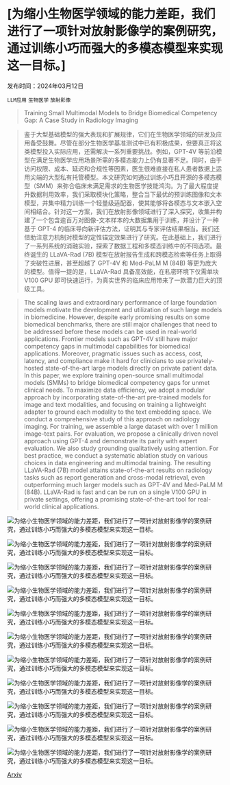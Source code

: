 # [为缩小生物医学领域的能力差距，我们进行了一项针对放射影像学的案例研究，通过训练小巧而强大的多模态模型来实现这一目标。]

发布时间：2024年03月12日

`LLM应用` `生物医学` `放射影像`

> Training Small Multimodal Models to Bridge Biomedical Competency Gap: A Case Study in Radiology Imaging

> 鉴于大型基础模型的强大表现和扩展规律，它们在生物医学领域的研发及应用备受鼓舞。尽管在部分生物医学基准测试中已有积极成果，但要真正将这类模型投入实际应用，还需解决一系列重要挑战。例如，GPT-4V 等前沿模型在满足生物医学应用场景所需的多模态能力上仍有显著不足。同时，由于访问权限、成本、延迟和合规性等因素，医生很难直接在私人患者数据上运用尖端的大型私有托管模型。本文研究如何通过训练小巧且开源的多模态模型（SMM）来弥合临床未满足需求的生物医学技能鸿沟。为了最大程度提升数据利用效率，我们采取模块化策略，整合当下最优的预训练图像和文本模型，并集中精力训练一个轻量级适配器，使其能够将各模态与文本嵌入空间相结合。针对这一方案，我们在放射影像领域进行了深入探究，收集并构建了一个包含逾百万对图像-文本样本的大数据集用于训练，并设计了一种基于 GPT-4 的临床导向新评估方法，证明其与专家评估结果相当。我们还借助注意力机制对模型的定性锚定效果进行了研究。在此基础上，我们进行了一系列系统的消融实验，探索了数据工程和多模态训练中的不同选项。最终诞生的 LLaVA-Rad (7B) 模型在放射报告生成和跨模态检索等任务上取得了突破性进展，甚至超越了 GPT-4V 和 Med-PaLM M (84B) 等更为庞大的模型。值得一提的是，LLaVA-Rad 具备高效能，在私密环境下仅需单块 V100 GPU 即可快速运行，为真实世界的临床应用带来了一款潜力巨大的顶级工具。

> The scaling laws and extraordinary performance of large foundation models motivate the development and utilization of such large models in biomedicine. However, despite early promising results on some biomedical benchmarks, there are still major challenges that need to be addressed before these models can be used in real-world applications. Frontier models such as GPT-4V still have major competency gaps in multimodal capabilities for biomedical applications. Moreover, pragmatic issues such as access, cost, latency, and compliance make it hard for clinicians to use privately-hosted state-of-the-art large models directly on private patient data. In this paper, we explore training open-source small multimodal models (SMMs) to bridge biomedical competency gaps for unmet clinical needs. To maximize data efficiency, we adopt a modular approach by incorporating state-of-the-art pre-trained models for image and text modalities, and focusing on training a lightweight adapter to ground each modality to the text embedding space. We conduct a comprehensive study of this approach on radiology imaging. For training, we assemble a large dataset with over 1 million image-text pairs. For evaluation, we propose a clinically driven novel approach using GPT-4 and demonstrate its parity with expert evaluation. We also study grounding qualitatively using attention. For best practice, we conduct a systematic ablation study on various choices in data engineering and multimodal training. The resulting LLaVA-Rad (7B) model attains state-of-the-art results on radiology tasks such as report generation and cross-modal retrieval, even outperforming much larger models such as GPT-4V and Med-PaLM M (84B). LLaVA-Rad is fast and can be run on a single V100 GPU in private settings, offering a promising state-of-the-art tool for real-world clinical applications.

![为缩小生物医学领域的能力差距，我们进行了一项针对放射影像学的案例研究，通过训练小巧而强大的多模态模型来实现这一目标。](../../../paper_images/2403.08002/x1.png)

![为缩小生物医学领域的能力差距，我们进行了一项针对放射影像学的案例研究，通过训练小巧而强大的多模态模型来实现这一目标。](../../../paper_images/2403.08002/x2.png)

![为缩小生物医学领域的能力差距，我们进行了一项针对放射影像学的案例研究，通过训练小巧而强大的多模态模型来实现这一目标。](../../../paper_images/2403.08002/x3.png)

![为缩小生物医学领域的能力差距，我们进行了一项针对放射影像学的案例研究，通过训练小巧而强大的多模态模型来实现这一目标。](../../../paper_images/2403.08002/x4.png)

![为缩小生物医学领域的能力差距，我们进行了一项针对放射影像学的案例研究，通过训练小巧而强大的多模态模型来实现这一目标。](../../../paper_images/2403.08002/x5.png)

![为缩小生物医学领域的能力差距，我们进行了一项针对放射影像学的案例研究，通过训练小巧而强大的多模态模型来实现这一目标。](../../../paper_images/2403.08002/x6.png)

![为缩小生物医学领域的能力差距，我们进行了一项针对放射影像学的案例研究，通过训练小巧而强大的多模态模型来实现这一目标。](../../../paper_images/2403.08002/x7.png)

![为缩小生物医学领域的能力差距，我们进行了一项针对放射影像学的案例研究，通过训练小巧而强大的多模态模型来实现这一目标。](../../../paper_images/2403.08002/x8.png)

![为缩小生物医学领域的能力差距，我们进行了一项针对放射影像学的案例研究，通过训练小巧而强大的多模态模型来实现这一目标。](../../../paper_images/2403.08002/x9.png)

![为缩小生物医学领域的能力差距，我们进行了一项针对放射影像学的案例研究，通过训练小巧而强大的多模态模型来实现这一目标。](../../../paper_images/2403.08002/x10.png)

![为缩小生物医学领域的能力差距，我们进行了一项针对放射影像学的案例研究，通过训练小巧而强大的多模态模型来实现这一目标。](../../../paper_images/2403.08002/x11.png)

[Arxiv](https://arxiv.org/abs/2403.08002)